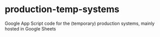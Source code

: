 # production-temp-systems
Google App Script code for the (temporary) production systems, mainly hosted in Google Sheets
